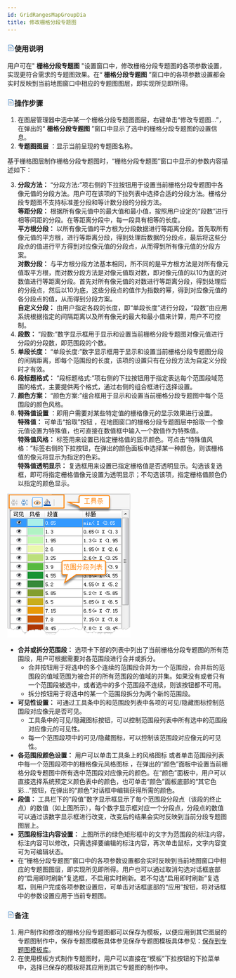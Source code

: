```yaml
---
id: GridRangesMapGroupDia
title: 修改栅格分段专题图
---
```

### ![](../../img/read.gif)使用说明

用户可在" **栅格分段专题图** "设置窗口中，修改栅格分段专题图的各项参数设置，实现更符合需求的专题图效果。在“ **栅格分段专题图**
”窗口中的各项参数设置都会实时反映到当前地图窗口中相应的专题图图层，即实现所见即所得。

### ![](../../img/read.gif)操作步骤

1. 在图层管理器中选中某一个栅格分段专题图图层，右键单击“修改专题图...”，在弹出的“ **栅格分段专题图** ”窗口中显示了选中的栅格分段专题图的设置信息。
2. **专题图图层** ：显示当前呈现的专题图名称。

基于栅格图层制作栅格分段专题图时，“栅格分段专题图”窗口中显示的参数内容描述如下：

3. **分段方法：** “分段方法:”项右侧的下拉按钮用于设置当前栅格分段专题图中各像元值的分段方法。用户可在该项的下拉列表中选择合适的分段方法。栅格分段专题图不支持标准差分段和等计数分段的分段方法。  
**等距分段：** 根据所有像元值中的最大值和最小值，按照用户设定的“段数”进行相等间距的分段。在等距离分段中，每一段具有相等的长度。  
**平方根分段：** 以所有像元值的平方根为分段数据进行等距离分段。首先取所有像元值的平方根，进行等距离分段，得到处理后数据的分段点，最后将这些分段点的值进行平方得到对应像元值的分段点，从而得到所有像元值的分段方案。  
**对数分段：** 与平方根分段方法基本相同，所不同的是平方根方法是对所有像元值取平方根，而对数分段方法是对像元值取对数，即对像元值的以10为底的对数值进行等距离分段。首先对所有像元值的对数进行等距离分段，得到处理后的分段点，然后以10为底，这些分段点的值作为指数的幂，得到对应像元值的各分段点的值，从而得到分段方案。   
**自定义分段：** 由用户指定各段的长度，即“单段长度”进行分段，“段数”由应用系统根据指定的间隔距离以及所有像元的最大和最小值来计算，用户不可控制。
4. **段数：** “段数:”数字显示框用于显示和设置当前栅格分段专题图对像元值进行分段的分段数，即范围段的个数。
5. **单段长度：** “单段长度:”数字显示框用于显示和设置当前栅格分段专题图分段的间隔距离，即每个范围段的长度，该项的设置只有在分段方法为自定义分段时才有效。
6. **段标题格式：** “段标题格式:”项右侧的下拉按钮用于指定表达每个范围段域范围的格式，主要提供两个格式，通过右侧的组合框进行选择设置。
7. **颜色方案：** “颜色方案:”组合框用于显示和设置当前栅格分段专题图中每个范围段的颜色风格。
8. **特殊值设置** ：即用户需要对某些特定值的栅格像元的显示效果进行设置。   
**特殊值：** 可单击“拾取”按钮 ，在地图窗口的栅格分段专题图层中拾取一个像元值设置为特殊值，也可直接在数值框中输入一个数值作为特殊值。   
**特殊值风格：** 标签用来设置已指定栅格值的显示颜色。可点击“特殊值风格：”标签右侧的下拉按钮，在弹出的颜色面板中选择某一种颜色，则该栅格值的像元将显示为指定的色彩。   
**特殊值透明显示：** 复选框用来设置已指定栅格值是否透明显示。勾选该复选框，即可将指定栅格值像元设置为透明显示；不勾选该项，指定栅格值颜色仍以指定的颜色显示。  
  
![](img/GridRangesMapGroupDia1.png)  

* **合并或拆分范围段：** 选项卡下部的列表中列出了当前栅格分段专题图的所有范围段，用户可根据需要对各范围段进行合并或拆分。 
  * 合并按钮用于将选中的多个连续的范围段合并为一个范围段，合并后的范围段的值域范围为被合并的所有范围段的值域的并集。如果没有或者只有一个范围段被选中，或者选中的多个范围段不连续，则该按钮都不可用。
  * 拆分按钮用于将选中的某一个范围段拆分为两个新的范围段。
* **可见性设置：** 可通过工具条中的和范围段列表中各项的可见/隐藏图标控制范围段对应像元是否可见。
  * 工具条中的可见/隐藏图标按钮，可以控制范围段列表中所有选中的范围段对应像元的可见性。
  * 每一个范围段项中的可见/隐藏图标，可以控制该范围段对应像元的可见性。
* **各范围段颜色设置：** 用户可以单击工具条上的风格图标 或者单击范围段列表中每一个范围段项中的栅格像元风格图标 ，在弹出的“颜色”面板中设置当前栅格分段专题图中所有选中范围段对应像元的颜色。在“颜色”面板中，用户可以直接选择系统预定义颜色表中的颜色，也可单击“颜色”面板底部的“其它色彩...”按钮，在弹出的“颜色”对话框中编辑获得所需的颜色。
* **段值：** 工具栏下的“段值”数字显示框显示了每个范围段分段点（该段的终止点）的数值（如上图所示），每个数字显示框对应一个分段点，分段点的数值可以通过该数字显示框进行改变，改变后的结果会实时反映到当前分段专题图图层上。
* **范围段标注内容设置：** 上图所示的绿色矩形框中的文字为范围段的标注内容，标注内容可以修改，只需选择要编辑的标注内容，再次单击鼠标，文字内容变可为可编辑状态。
* 在“栅格分段专题图”窗口中的各项参数设置都会实时反映到当前地图窗口中相应的专题图图层，即实现所见即所得。用户也可以通过取消勾选对话框底部的“启用即时刷新”复选框，不启用实时刷新。若不勾选“启用即时刷新”复选框，则用户完成各项参数设置后，可单击对话框底部的“应用”按钮，将对话框中的参数设置应用于当前专题图。

### ![](../../img/read.gif)备注

1. 用户制作和修改的栅格分段专题图都可以保存为模板，以便应用到其它图层的专题图制作中，保存专题图模板具体参见保存专题图模板具体参见：[保存到专题图模板库](../Methods/DTv2_LoadStyleThemeTempl)。
2. 在使用模板方式制作专题图时，用户可以直接在“模板”下拉按钮的下拉菜单中，选择已保存的模板将其应用到其它专题图的制作中。

